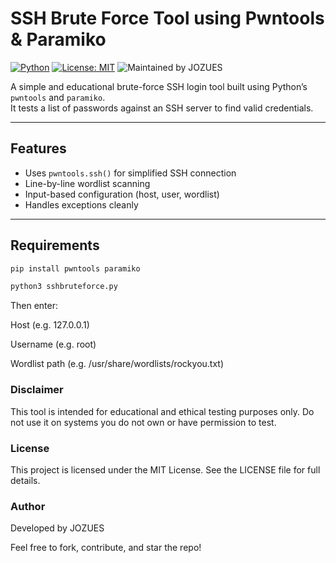 # SSH Brute Force Tool using Pwntools & Paramiko

[![Python](https://img.shields.io/badge/Python-3.x-blue.svg)](https://www.python.org/)
[![License: MIT](https://img.shields.io/badge/License-MIT-yellow.svg)](LICENSE)
![Maintained by JOZUES](https://img.shields.io/badge/Maintained%20by-JOZUES-blue)

A simple and educational brute-force SSH login tool built using Python’s `pwntools` and `paramiko`.  
It tests a list of passwords against an SSH server to find valid credentials.

---

##  Features

- Uses `pwntools.ssh()` for simplified SSH connection
- Line-by-line wordlist scanning
- Input-based configuration (host, user, wordlist)
- Handles exceptions cleanly

---

## Requirements

```bash
pip install pwntools paramiko

python3 sshbruteforce.py
```
Then enter:

Host (e.g. 127.0.0.1)

Username (e.g. root)

Wordlist path (e.g. /usr/share/wordlists/rockyou.txt)

### Disclaimer
This tool is intended for educational and ethical testing purposes only.
Do not use it on systems you do not own or have permission to test.

### License
This project is licensed under the MIT License.
See the LICENSE file for full details.

### Author
Developed by JOZUES

Feel free to fork, contribute, and star the repo!



